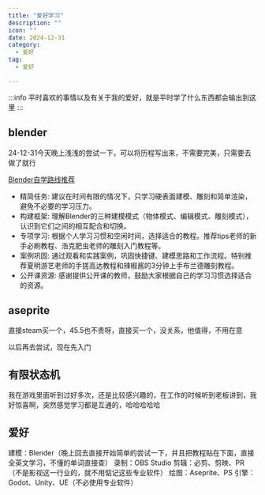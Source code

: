 ```yaml
---
title: "爱好学习"
description: ""
icon: ""
date: 2024-12-31
category:
  - 爱好
tag:
  - 爱好

---
```

:::info
平时喜欢的事情以及有关于我的爱好，就是平时学了什么东西都会输出到这里
:::

## blender

24-12-31今天晚上浅浅的尝试一下，可以将历程写出来，不需要完美，只需要去做了就行

[Blender自学路线推荐](https://www.bilibili.com/video/BV1ys421T73p/?spm_id_from=333.337.search-card.all.click&vd_source=834d9d69a86c55d6acbaf9e5dbe37bb2)

- 精简任务: 建议在时间有限的情况下，只学习硬表面建模、雕刻和简单渲染，避免不必要的学习压力。
- 构建框架: 理解Blender的三种建模模式（物体模式、编辑模式、雕刻模式），认识到它们之间的相互配合和切换。
- 专项学习: 根据个人学习习惯和空闲时间，选择适合的教程。推荐tips老师的新手必刷教程、浩克肥虫老师的雕刻入门教程等。
- 案例巩固: 通过观看和实践案例，巩固快捷键、建模思路和工作流程。特别推荐夏明游艺老师的手搓高达教程和辣椒酱的3分钟上手布兰德雕刻教程。
- 公开课资源: 感谢提供公开课的教师，鼓励大家根据自己的学习习惯选择适合的资源。

## aseprite

直接steam买一个，45.5也不贵呀，直接买一个，没关系，他值得，不用在意

以后再去尝试，现在先入门

## 有限状态机

我在游戏里面听到过好多次，还是比较感兴趣的，在工作的时候听到老板讲到，我好惊喜啊，突然感觉学习都是互通的，哈哈哈哈哈

## 爱好

建模：Blender（晚上回去直接开始简单的尝试一下，并且把教程贴在下面，直接全英文学习，不懂的单词直接查）
录制：OBS Studio
剪辑：必剪、剪映、PR（不是影视这一行业的，就不用惦记这些专业软件）
绘图：Aseprite、PS
引擎：Godot、Unity、UE（不必使用专业软件）
